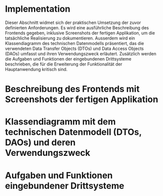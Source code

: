 # Implementation

Dieser Abschnitt widmet sich der praktischen Umsetzung der zuvor definierten Anforderungen. Es wird eine ausführliche Beschreibung des Frontends gegeben, inklusive Screenshots der fertigen Applikation, um die tatsächliche Realisierung zu dokumentieren. Ausserdem wird ein Klassendiagramm des technischen Datenmodells präsentiert, das die verwendeten Data Transfer Objects (DTOs) und Data Access Objects (DAOs) umfasst und ihren Verwendungszweck erläutert. Zusätzlich werden die Aufgaben und Funktionen der eingebundenen Drittsysteme beschrieben, die für die Erweiterung der Funktionalität der Hauptanwendung kritisch sind.

# Beschreibung des Frontends mit Screenshots der fertigen Applikation

# Klassendiagramm mit dem technischen Datenmodell (DTOs, DAOs) und deren Verwendungszweck 

# Aufgaben und Funktionen eingebundener Drittsysteme 